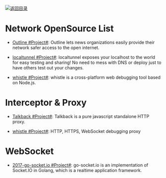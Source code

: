 [![返回目录](https://user-images.githubusercontent.com/5803001/38079637-ff0abcf0-3371-11e8-9b76-ad651620afc7.jpg)](https://github.com/wx-chevalier/Awesome-Lists)

# Network OpenSource List

- [Outline #Project#](http://getoutline.org/en/home): Outline lets news organizations easily provide their network safer access to the open internet.

- [localtunnel #Project#](https://github.com/localtunnel/localtunnel): localtunnel exposes your localhost to the world for easy testing and sharing! No need to mess with DNS or deploy just to have others test out your changes.

* [whistle #Project#](https://github.com/avwo/whistle): whistle is a cross-platform web debugging tool based on Node.js.

# Interceptor & Proxy

- [Talkback #Project#](https://github.com/ijpiantanida/talkback/): Talkback is a pure javascript standalone HTTP proxy.

- [whistle #Project#](https://github.com/avwo/whistle): HTTP, HTTPS, WebSocket debugging proxy

# WebSocket

- [2017-go-socket.io #Project#](https://github.com/googollee/go-socket.io): go-socket.io is an implementation of Socket.IO in Golang, which is a realtime application framework.
